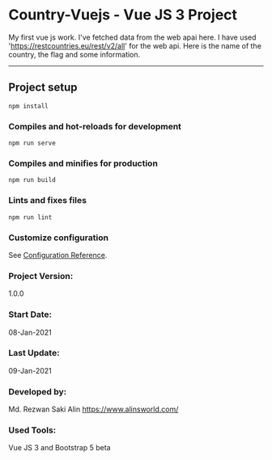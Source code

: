 # Country-Vuejs - Vue JS 3 Project

My first vue js work. I've fetched data from the web apai here. I have used 'https://restcountries.eu/rest/v2/all' for the web api. Here is the name of the country, the flag and some information.

<hr>

## Project setup

```
npm install
```

### Compiles and hot-reloads for development

```
npm run serve
```

### Compiles and minifies for production

```
npm run build
```

### Lints and fixes files

```
npm run lint
```

### Customize configuration

See [Configuration Reference](https://cli.vuejs.org/config/).

### Project Version:

1.0.0

### Start Date:

08-Jan-2021

### Last Update:

09-Jan-2021

### Developed by:

Md. Rezwan Saki Alin https://www.alinsworld.com/

### Used Tools:

Vue JS 3 and Bootstrap 5 beta
